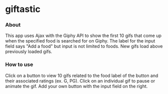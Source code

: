 # giftastic

### About
This app uses Ajax with the Giphy API to show the first 10 gifs that come up when the specified food is searched for on Giphy. The label for the input field says "Add a food" but input is not limited to foods. New gifs load above previously loaded gifs.

### How to use
Click on a button to view 10 gifs related to the food label of the button and their associated ratings (ex. G, PG). Click on an individual gif to pause or animate the gif. Add your own button with the input field on the right.